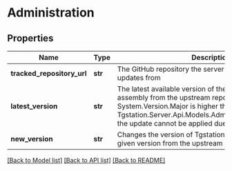 # Administration

## Properties
Name | Type | Description | Notes
------------ | ------------- | ------------- | -------------
**tracked_repository_url** | **str** | The GitHub repository the server is built to recieve updates from | [optional] 
**latest_version** | **str** | The latest available version of the Tgstation.Server.Host assembly from the upstream repository. If System.Version.Major is higher than Tgstation.Server.Api.Models.Administration.NewVersion&#x27;s the update cannot be applied due to API changes | [optional] 
**new_version** | **str** | Changes the version of Tgstation.Server.Host to the given version from the upstream repository | [optional] 

[[Back to Model list]](../README.md#documentation-for-models) [[Back to API list]](../README.md#documentation-for-api-endpoints) [[Back to README]](../README.md)

